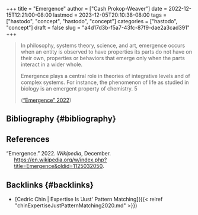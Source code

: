 +++
title = "Emergence"
author = ["Cash Prokop-Weaver"]
date = 2022-12-15T12:21:00-08:00
lastmod = 2023-12-05T20:10:38-08:00
tags = ["hastodo", "concept", "hastodo", "concept"]
categories = ["hastodo", "concept"]
draft = false
slug = "a4d17d3b-f5a7-43fc-87f9-dae2a3cad391"
+++

> In philosophy, systems theory, science, and art, emergence occurs when an entity is observed to have properties its parts do not have on their own, properties or behaviors that emerge only when the parts interact in a wider whole.
>
> Emergence plays a central role in theories of integrative levels and of complex systems. For instance, the phenomenon of life as studied in biology is an emergent property of chemistry. 5
>
> (<a href="#citeproc_bib_item_1">“Emergence” 2022</a>)


## Bibliography {#bibliography}

## References

<style>.csl-entry{text-indent: -1.5em; margin-left: 1.5em;}</style><div class="csl-bib-body">
  <div class="csl-entry"><a id="citeproc_bib_item_1"></a>“Emergence.” 2022. <i>Wikipedia</i>, December. <a href="https://en.wikipedia.org/w/index.php?title=Emergence&oldid=1125032050">https://en.wikipedia.org/w/index.php?title=Emergence&#38;oldid=1125032050</a>.</div>
</div>


## Backlinks {#backlinks}

-   [Cedric Chin | Expertise Is 'Just' Pattern Matching]({{< relref "chinExpertiseJustPatternMatching2020.md" >}})
